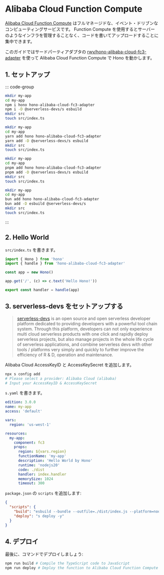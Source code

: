 # Alibaba Cloud Function Compute

[Alibaba Cloud Function Compute](https://www.alibabacloud.com/en/product/function-compute) はフルマネージドな、イベント・ドリブンなコンピューティングサービスです。 Function Compute を使用するとサーバーのようなインフラを管理することなく、コードを書いてアップロードすることに集中できます。

このガイドではサードパーティアダプタの [rwv/hono-alibaba-cloud-fc3-adapter](https://github.com/rwv/hono-alibaba-cloud-fc3-adapter) を使って Alibaba Cloud Function Compute で Hono を動かします。

## 1. セットアップ

::: code-group

```sh [npm]
mkdir my-app
cd my-app
npm i hono hono-alibaba-cloud-fc3-adapter
npm i -D @serverless-devs/s esbuild
mkdir src
touch src/index.ts
```

```sh [yarn]
mkdir my-app
cd my-app
yarn add hono hono-alibaba-cloud-fc3-adapter
yarn add -D @serverless-devs/s esbuild
mkdir src
touch src/index.ts
```

```sh [pnpm]
mkdir my-app
cd my-app
pnpm add hono hono-alibaba-cloud-fc3-adapter
pnpm add -D @serverless-devs/s esbuild
mkdir src
touch src/index.ts
```

```sh [bun]
mkdir my-app
cd my-app
bun add hono hono-alibaba-cloud-fc3-adapter
bun add -D esbuild @serverless-devs/s
mkdir src
touch src/index.ts
```

:::

## 2. Hello World

`src/index.ts` を書きます。

```ts
import { Hono } from 'hono'
import { handle } from 'hono-alibaba-cloud-fc3-adapter'

const app = new Hono()

app.get('/', (c) => c.text('Hello Hono!'))

export const handler = handle(app)
```

## 3. serverless-devs をセットアップする

> [serverless-devs](https://github.com/Serverless-Devs/Serverless-Devs) is an open source and open serverless developer platform dedicated to providing developers with a powerful tool chain system. Through this platform, developers can not only experience multi cloud serverless products with one click and rapidly deploy serverless projects, but also manage projects in the whole life cycle of serverless applications, and combine serverless devs with other tools / platforms very simply and quickly to further improve the efficiency of R & D, operation and maintenance.

Alibaba Cloud AccessKeyID と AccessKeySecret を追加します。

```sh
npx s config add
# Please select a provider: Alibaba Cloud (alibaba)
# Input your AccessKeyID & AccessKeySecret
```

`s.yaml` を書きます。

```yaml
edition: 3.0.0
name: my-app
access: 'default'

vars:
  region: 'us-west-1'

resources:
  my-app:
    component: fc3
    props:
      region: ${vars.region}
      functionName: 'my-app'
      description: 'Hello World by Hono'
      runtime: 'nodejs20'
      code: ./dist
      handler: index.handler
      memorySize: 1024
      timeout: 300
```

`package.json` の `scripts` を追加します:

```json
{
  "scripts": {
    "build": "esbuild --bundle --outfile=./dist/index.js --platform=node --target=node20 ./src/index.ts",
    "deploy": "s deploy -y"
  }
}
```

## 4. デプロイ

最後に、コマンドでデプロイしましょう:

```sh
npm run build # Compile the TypeScript code to JavaScript
npm run deploy # Deploy the function to Alibaba Cloud Function Compute
```
